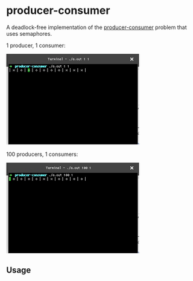 # producer-consumer

A deadlock-free implementation of the [producer-consumer](https://en.wikipedia.org/wiki/Producer-consumer_problem) problem that uses semaphores.

1 producer, 1 consumer:

![alt-text](https://github.com/patjm1992/producer-consumer/raw/master/gifs/1p1c.gif)

100 producers, 1 consumers:

![alt-text](https://github.com/patjm1992/producer-consumer/raw/master/gifs/100p1c.gif)

Usage
-----

